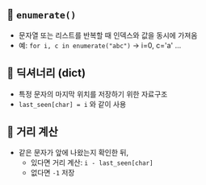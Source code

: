 ## 🔹 `enumerate()`
- 문자열 또는 리스트를 반복할 때 인덱스와 값을 동시에 가져옴
- 예: `for i, c in enumerate("abc")` → i=0, c='a' ...

## 🔹 딕셔너리 (dict)
- 특정 문자의 마지막 위치를 저장하기 위한 자료구조
- `last_seen[char] = i` 와 같이 사용

## 🔹 거리 계산
- 같은 문자가 앞에 나왔는지 확인한 뒤,
  - 있다면 거리 계산: `i - last_seen[char]`
  - 없다면 `-1` 저장
